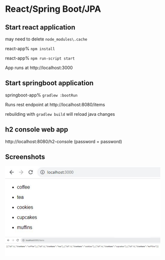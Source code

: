 # React/Spring Boot/JPA

## Start react application

may need to delete `node_modules\.cache`

react-app% `npm install`

react-app% `npm run-script start`

App runs at http://localhost:3000

## Start springboot application

springboot-app% `gradlew :bootRun`

Runs rest endpoint at http://localhost:8080/items

rebuilding with `gradlew build` will reload java changes

## h2 console web app

http://localhost:8080/h2-console (password = password)

## Screenshots

![react screenshot](react-screenshot.jpg "React screenshot")
![springboot screenshot](springboot-rest-screenshot.jpg "Springboot screenshot")